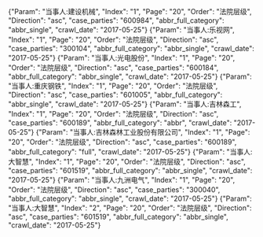 {"Param": "当事人:建设机械", "Index": "1", "Page": "20", "Order": "法院层级", "Direction": "asc", "case_parties": "600984", "abbr_full_category": "abbr_single", "crawl_date": "2017-05-25"}
{"Param": "当事人:乐视网", "Index": "1", "Page": "20", "Order": "法院层级", "Direction": "asc", "case_parties": "300104", "abbr_full_category": "abbr_single", "crawl_date": "2017-05-25"}
{"Param": "当事人:光电股份", "Index": "1", "Page": "20", "Order": "法院层级", "Direction": "asc", "case_parties": "600184", "abbr_full_category": "abbr_single", "crawl_date": "2017-05-25"}
{"Param": "当事人:重庆钢铁", "Index": "1", "Page": "20", "Order": "法院层级", "Direction": "asc", "case_parties": "601005", "abbr_full_category": "abbr_single", "crawl_date": "2017-05-25"}
{"Param": "当事人:吉林森工", "Index": "1", "Page": "20", "Order": "法院层级", "Direction": "asc", "case_parties": "600189", "abbr_full_category": "abbr", "crawl_date": "2017-05-25"}
{"Param": "当事人:吉林森林工业股份有限公司", "Index": "1", "Page": "20", "Order": "法院层级", "Direction": "asc", "case_parties": "600189", "abbr_full_category": "full", "crawl_date": "2017-05-25"}
{"Param": "当事人:大智慧", "Index": "1", "Page": "20", "Order": "法院层级", "Direction": "asc", "case_parties": "601519", "abbr_full_category": "abbr_single", "crawl_date": "2017-05-25"}
{"Param": "当事人:九洲电气", "Index": "1", "Page": "20", "Order": "法院层级", "Direction": "asc", "case_parties": "300040", "abbr_full_category": "abbr_single", "crawl_date": "2017-05-25"}
{"Param": "当事人:大智慧", "Index": "2", "Page": "20", "Order": "法院层级", "Direction": "asc", "case_parties": "601519", "abbr_full_category": "abbr_single", "crawl_date": "2017-05-25"}

